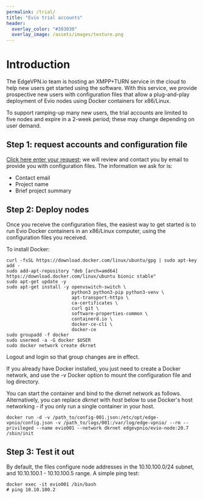 ```yaml
---
permalink: /trial/
title: "Evio trial accounts"
header:
  overlay_color: "#303030"
  overlay_image: /assets/images/texture.png
---
```


# Introduction

The EdgeVPN.io team is hosting an XMPP+TURN service in the cloud to help new users get started using the software. With this service, we provide prospective new users with configuration files that allow a plug-and-play deployment of Evio nodes using Docker containers for x86/Linux.

To support ramping-up many new users, the trial accounts are limited to five nodes and expire in a 2-week period; these may change depending on user demand. 

## Step 1: request accounts and configuration file

[Click here enter your request](https://forms.gle/2TTrt9nV32pFAHbb9); we will review and contact you by email to provide you with configuration files. The information we ask for is:

* Contact email
* Project name
* Brief project summary

## Step 2: Deploy nodes

Once you receive the configuration files, the easiest way to get started is to run Evio Docker containers in an x86/Linux computer, using the configuration files you received.

To install Docker:

```
curl -fsSL https://download.docker.com/linux/ubuntu/gpg | sudo apt-key add -
sudo add-apt-repository "deb [arch=amd64] https://download.docker.com/linux/ubuntu bionic stable"
sudo apt-get update -y
sudo apt-get install -y openvswitch-switch \
                        python3 python3-pip python3-venv \
                        apt-transport-https \
                        ca-certificates \
                        curl git \
                        software-properties-common \
                        containerd.io \
                        docker-ce-cli \
                        docker-ce 
sudo groupadd -f docker
sudo usermod -a -G docker $USER
sudo docker network create dkrnet
```

Logout and login so that group changes are in effect.

If you already have Docker installed, you just need to create a Docker network, and use the -v Docker option to mount the configuration file and log directory.

You can start the container and bind to the dkrnet network as follows. Alternatively, you can replace _dkrnet_ with _host_ below to use Docker's host networking - if you only run a single container in your host.

```
docker run -d -v /path_to/config-001.json:/etc/opt/edge-vpnio/config.json -v /path_to/logs/001:/var/log/edge-vpnio/ --rm --privileged --name evio001 --network dkrnet edgevpnio/evio-node:20.7 /sbin/init
```

## Step 3: Test it out

By default, the files configure node addresses in the 10.10.100.0/24 subnet, and 10.10.100.1 - 10.10.100.5 range. A simple ping test:

```
docker exec -it evio001 /bin/bash
# ping 10.10.100.2
```
